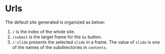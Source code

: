 # Urls

The default site generated is organized as below:

1. `/` is the index of the whole site.
1. `/submit` is the target frame for the `Go` button.
1. `/:slide` presents the selected `slide` in a frame. The value of `slide` is one of the names of the subdirectories in `contents`.
